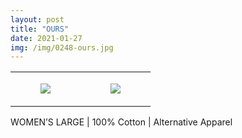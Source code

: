 ```yaml
---
layout: post
title: "OURS"
date: 2021-01-27
img: /img/0248-ours.jpg
---
```




<table style="width:100%;"><tr><td style="vertical-align:top;">
      <figure class="tmblr-full" data-orig-height="2048" data-orig-width="1365" data-orig-src="https://concertshirts.netlify.app/shirts/0248/0248-01.jpg"><img src="https://64.media.tumblr.com/3c7639cb8cafda7a46c1c73b1f386378/99929ae850c6a171-25/s540x810/5262707f1bb73e59f70bc65901014896f59c925c.jpg" data-orig-height="2048" data-orig-width="1365" data-orig-src="https://concertshirts.netlify.app/shirts/0248/0248-01.jpg"/></figure></td>
    <td style="vertical-align:top;">
      <figure class="tmblr-full" data-orig-height="2048" data-orig-width="1365" data-orig-src="https://concertshirts.netlify.app/shirts/0248/0248-02.jpg"><img src="https://64.media.tumblr.com/6be0c61400334dd48fcfb401a0853d0e/99929ae850c6a171-08/s540x810/34cd07f14fca1d272e725322444c0e5087888eed.jpg" data-orig-height="2048" data-orig-width="1365" data-orig-src="https://concertshirts.netlify.app/shirts/0248/0248-02.jpg"/></figure></td>
  </tr></table><p>
  WOMEN&rsquo;S LARGE | 100% Cotton | Alternative Apparel
</p>
